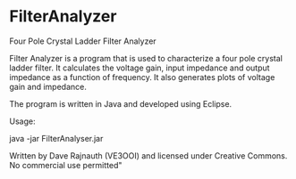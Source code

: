 # FilterAnalyzer
Four Pole Crystal Ladder Filter Analyzer

Filter Analyzer is a program that is used to characterize a four pole crystal ladder filter. It calculates the voltage gain, input impedance and output impedance as a function of frequency. It also generates plots of voltage gain and impedance.

The program is written in Java and developed using Eclipse. 

Usage:

java -jar FilterAnalyser.jar


Written by Dave Rajnauth (VE3OOI) and licensed under Creative Commons. No commercial use permitted"
